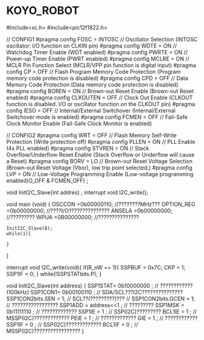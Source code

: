 # KOYO_ROBOT


#include<xc.h>
#include<pic12f1822.h>

// CONFIG1
#pragma config FOSC = INTOSC    // Oscillator Selection (INTOSC oscillator: I/O function on CLKIN pin)
#pragma config WDTE = ON        // Watchdog Timer Enable (WDT enabled)
#pragma config PWRTE = ON      // Power-up Timer Enable (PWRT enabled)
#pragma config MCLRE = ON      // MCLR Pin Function Select (MCLR/VPP pin function is digital input)
#pragma config CP = OFF         // Flash Program Memory Code Protection (Program memory code protection is disabled)
#pragma config CPD = OFF        // Data Memory Code Protection (Data memory code protection is disabled)
#pragma config BOREN = ON       // Brown-out Reset Enable (Brown-out Reset enabled)
#pragma config CLKOUTEN = OFF   // Clock Out Enable (CLKOUT function is disabled. I/O or oscillator function on the CLKOUT pin)
#pragma config IESO = OFF        // Internal/External Switchover (Internal/External Switchover mode is enabled)
#pragma config FCMEN = OFF       // Fail-Safe Clock Monitor Enable (Fail-Safe Clock Monitor is enabled)

// CONFIG2
#pragma config WRT = OFF        // Flash Memory Self-Write Protection (Write protection off)
#pragma config PLLEN = ON       // PLL Enable (4x PLL enabled)
#pragma config STVREN = ON      // Stack Overflow/Underflow Reset Enable (Stack Overflow or Underflow will cause a Reset)
#pragma config BORV = LO        // Brown-out Reset Voltage Selection (Brown-out Reset Voltage (Vbor), low trip point selected.)
#pragma config LVP = ON         // Low-Voltage Programming Enable (Low-voltage programming enabled)O_OFF & FCMEN_OFF) ;

void InitI2C_Slave(int addres) ;
interrupt void I2C_write();

void main (void)
{
    OSCCON     =0b00000110;  //????????MHz???
    OPTION_REG =0b00000000;  //????I/O???????????????
    ANSELA     =0b00000000;  //?????????
    WPUA       =0B00000000;  //???????????????

    InitI2C_Slave(8);
    while(1){

    }
}

interrupt void I2C_write(void){
    if(R_nW == 1){
        SSPBUF = 0x7C;
        CKP = 1;
        SSP1IF = 0;
    }
    while(!SSPSTATbits.P);
}

void InitI2C_Slave(int address)
{
     SSP1STAT= 0b10000000 ;   // ????????????(100kHz)
     SSP1CON1= 0b00100110 ;   // SDA/SCL???I2C???????????????
     SSP1CON2bits.SEN  = 1;   // SCL??(?????????)???
//   SSP1CON2bits.GCEN = 1;   // ?????????????????
     SSP1ADD = address<<1 ;   // ?????????
     SSP1MSK = 0b11111110 ;   // ?????????????
     SSP1IE = 1 ;             // SSP(I2C)?????????
     BCL1IE = 1 ;             // MSSP(I2C)?????????????
     PEIE   = 1 ;             // ?????????????
     GIE    = 1 ;             // ????????????
     SSP1IF = 0 ;             // SSP(I2C)?????????????
     BCL1IF = 0 ;             // MSSP(I2C)?????????????????
}
